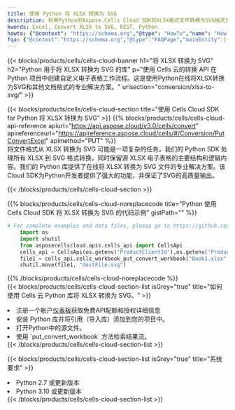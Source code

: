 ```yaml
---
title: 使用 Python 将 XLSX 转换为 SVG
description: 利用Python的Aspose.Cells Cloud SDK将XLSX格式文件转换为SVG格式文件。
kwords: Excel, Convert XLSX to SVG, REST, Python
howto: {"@context": "https://schema.org","@type": "HowTo","name": "How to convert XLSX to SVG using the Cells Cloud Python library.","description": "How to convert XLSX to SVG using the Cells Cloud Python library.","image": {"@type": "ImageObject"},"url": "/python/conversion/xlsx-to-svg/","step": [{ "@type": "HowToStep","name": "How to convert XLSX to SVG using the Cells Cloud Python library. step 1", "image": {"@type": "ImageObject",},"url": "/python/conversion/xlsx-to-svg/","text": "Register an account at <a href='https://dashboard.aspose.cloud/'>Dashboard</a> to get free API quota & authorization details",},{ "@type": "HowToStep","name": "How to convert XLSX to SVG using the Cells Cloud Python library. step 1", "image": {"@type": "ImageObject",},"url": "/python/conversion/xlsx-to-svg/","text": "Install Python library and add the reference (import the library) to your project.",},{ "@type": "HowToStep","name": "How to convert XLSX to SVG using the Cells Cloud Python library. step 1", "image": {"@type": "ImageObject",},"url": "/python/conversion/xlsx-to-svg/","text": "Open the source file in Python.",},{ "@type": "HowToStep","name": "How to convert XLSX to SVG using the Cells Cloud Python library. step 1", "image": {"@type": "ImageObject",},"url": "/python/conversion/xlsx-to-svg/","text": "Use the `put_convert_workbook` method to retrieve the resulting stream.",}, ],"supply": {"@type": "HowToSupply","name": "document"},"tool": [{"@type": "HowToTool","name": "PyCharm, Visual Studio Code, Sublime, Eclipse"},{"@type": "HowToTool","name": "Aspose Cells"}],"totalTime": "PT6M"}
fqa: {"@context":"https://schema.org","@type":"FAQPage","mainEntity":[{"@type":"Question","name":"Why convert file formats in C# using REST API?","acceptedAnswer":{"@type":"Answer","text":"Documents are encoded in many ways, and some files may be incompatible with the software you use. To open and read such files, just convert them to appropriate file formats.<br/><ol><li>Install .NET SDK and add the reference (import the library) to your project.</li><li>Open the source file in C# using REST API.</li><li>Call the PutConvertWorkbookRequest() method, passing an output filename with required extension.</li><li>Get the result of conversion as a separate file.</li></ol>"}},{"@type":"Question","name":"What file formats can I convert with your C# library?","acceptedAnswer":{"@type":"Answer","text":"We support a variety of file formats for conversion using .NET library, including XLSX, Excel, xls , PDF, CSV, HTML, Markdown, XML, PNG, JPG, TIFF, Json, TXT and many more."}},{"@type":"Question","name":"What is the maximum allowed file size for conversion using this .NET library?","acceptedAnswer":{"@type":"Answer","text":"There are no file size limits for format conversions using .NET library."}}]}
---
```

{{< blocks/products/cells/cells-cloud-banner h1="将 XLSX 转换为 SVG" h2="Python 用于将 XLSX 转换为 SVG 的库" p="使用 Cells 云的转换 API 在 Python 项目中创建自定义电子表格工作流程。这是使用Python在线将XLSX转换为SVG和其他文档格式的专业解决方案。" urlsection="conversion/xlsx-to-svg/" >}}

{{< blocks/products/cells/cells-cloud-section title="使用 Cells Cloud SDK for Python 将 XLSX 转换为 SVG" >}}
{{% blocks/products/cells/cells-cloud-api-reference apiurl="https://api.aspose.cloud/v3.0/cells/convert" apireferenceurl="https://apireference.aspose.cloud/cells/#/Conversion/PutConvertExcel" apimethod="PUT" %}}
<br/>
将文件格式从 XLSX 转换为 SVG 可能是一项复杂的任务。我们的 Python SDK 处理所有 XLSX 到 SVG 格式转换，同时保留源 XLSX 电子表格的主要结构和逻辑内容。我们的 Python 库提供了在线将 XLSX 转换为 SVG 文件的专业解决方案。该Cloud SDK为Python开发者提供了强大的功能，并保证了SVG的高质量输出。

{{< /blocks/products/cells/cells-cloud-section >}}

{{% blocks/products/cells/cells-cloud-noreplacecode title="Python 使用 Cells Cloud SDK 将 XLSX 转换为 SVG 的代码示例" gistPath="" %}}
 
```python
# For complete examples and data files, please go to https://github.com/aspose-cells-cloud/aspose-cells-cloud-python/
    import os
    import shutil
    from asposecellscloud.apis.cells_api import CellsApi
    cells_api = CellsApi(os.getenv('ProductClientId'),os.getenv('ProductClientSecret'))
    file1 = cells_api.cells_workbook_put_convert_workbook("Book1.xlsx",format="svg")
    shutil.move(file1, "destFile.svg")     
```
 
{{% /blocks/products/cells/cells-cloud-noreplacecode %}}
<br/>
{{< blocks/products/cells/cells-cloud-section-list isGrey="true" title="如何使用 Cells 云 Python 库将 XLSX 转换为 SVG。" >}}
<li>注册一个帐户<a href="https://dashboard.aspose.cloud/">仪表板</a>获取免费API配额和授权详细信息</li>
<li>安装 Python 库并将引用（导入库）添加到您的项目中。</li>
<li>打开Python中的源文件。</li>
<li>使用 `put_convert_workbook` 方法检索结果流。</li>
{{< /blocks/products/cells/cells-cloud-section-list >}}

{{< blocks/products/cells/cells-cloud-section-list isGrey="true" title="系统要求" >}}
<li>Python 2.7 或更新版本</li>
<li>Python 3.10 或更新版本</li>
{{< /blocks/products/cells/cells-cloud-section-list >}}
